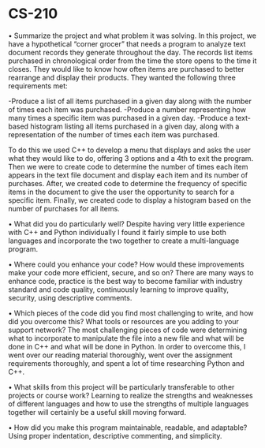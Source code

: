 # CS-210

•	Summarize the project and what problem it was solving.
  In this project, we have a hypothetical “corner grocer” that needs a program to analyze text document records they generate throughout the day. The records list items purchased in chronological order from the time the store opens to the time it closes. They would like to know how often items are purchased to better rearrange and display their products. They wanted the following three requirements met:
  
 -Produce a list of all items purchased in a given day along with the number of times each item was purchased.
 -Produce a number representing how many times a specific item was purchased in a given day.
 -Produce a text-based histogram listing all items purchased in a given day, along with a representation of the number of times each item was purchased.
  
  To do this we used C++ to develop a menu that displays and asks the user what they would like to do, offering 3 options and a 4th to exit the program. Then we were to create code to determine the number of times each item appears in the text file document and display each item and its number of purchases.
After, we created code to determine the frequency of specific items in the document to give the user the opportunity to search for a specific item. Finally, we created code to display a histogram based on the number of purchases for all items.

•	What did you do particularly well?
  Despite having very little experience with C++ and Python individually I found it fairly simple to use both languages and incorporate the two together to create a multi-language program.
  

•	Where could you enhance your code? How would these improvements make your code more efficient, secure, and so on?
  There are many ways to enhance code, practice is the best way to become familiar with industry standard and code quality, continuously learning to improve quality, security, using descriptive comments. 
  
•	Which pieces of the code did you find most challenging to write, and how did you overcome this? What tools or resources are you adding to your support network?
  The most challenging pieces of code were determining what to incorporate to manipulate the file into a new file and what will be done in C++ and what will be done in Python. In order to overcome this, I went over our reading material thoroughly, went over the assignment requirements thoroughly, and spent a lot of time researching Python and C++.
  
•	What skills from this project will be particularly transferable to other projects or course work?
  Learning to realize the strengths and weaknesses of different languages and how to use the strengths of multiple languages together will certainly be a useful skill moving forward.
  
•	How did you make this program maintainable, readable, and adaptable?
  Using proper indentation, descriptive commenting, and simplicity. 
